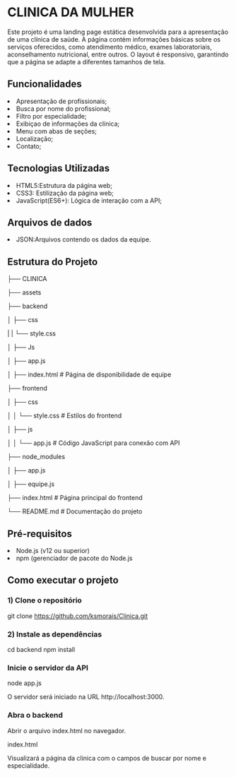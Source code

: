 <h1>CLINICA DA MULHER</h1>
<p></p>Este projeto é uma landing page estática desenvolvida para a apresentação de uma clínica de saúde. A página contém informações básicas sobre os serviços oferecidos, como atendimento médico, exames laboratoriais, aconselhamento nutricional, entre outros. O layout é responsivo, garantindo que a página se adapte a diferentes tamanhos de tela. </p>

<h2>Funcionalidades</h2>

<li>Apresentação de profissionais;</li>
<li>Busca por nome do profissional;</li>
<li>Filtro por especialidade;</li>
<li>Exibiçao de informações da clínica;</li>
<li>Menu com abas de seções;</li>
<li>Localização;</li>
<li>Contato;</li> 

<h2>Tecnologias Utilizadas</h2>
<li>HTML5:Estrutura da página web;</li>
<li>CSS3: Estilização da página web;</li>
<li>JavaScript(ES6+): Lógica de interação com a API;</li>

<h2>Arquivos de dados</h2>
<li>JSON:Arquivos contendo os dados da equipe.</li>

<h2>Estrutura do Projeto</h2>

├── CLINICA

├── assets

├── backend

│   ├── css              

|   |    └── style.css  

│   ├── Js  
  
│   ├── app.js              

│   ├── index.html             # Página de disponibilidade de equipe 

├── frontend

│   ├── css

│   │   └── style.css          # Estilos do frontend

│   ├── js

│   │   └── app.js             # Código JavaScript para conexão com API


├── node_modules

│   ├── app.js

│   ├── equipe.js

├── index.html            # Página principal do frontend

└── README.md                  # Documentação do projeto</li>

<h2>Pré-requisitos</h2>
<li>Node.js (v12 ou superior)</li>
<li>npm (gerenciador de pacote do Node.js</li>

<h2>Como executar o projeto</h2>
<h3>1) Clone o repositório</h3>

git clone https://github.com/ksmorais/Clinica.git

<h3>2) Instale as dependências</h3>

cd backend
npm install

<h3>Inicie o servidor da API</h3>

node app.js

O servidor será iniciado na URL http://localhost:3000.

<h3>Abra o backend</h3>

Abrir o arquivo index.html no navegador.

index.html

Visualizará a página da clinica com o campos de buscar por nome e especialidade.
